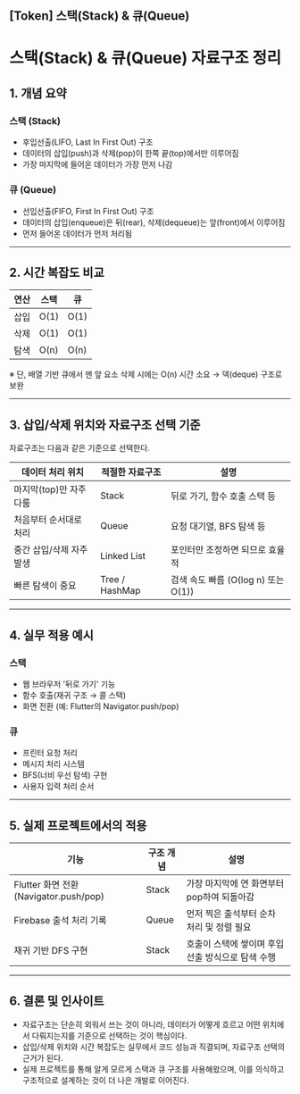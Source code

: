 ## [Token] 스택(Stack) & 큐(Queue)
# 스택(Stack) & 큐(Queue) 자료구조 정리

## 1. 개념 요약

### 스택 (Stack)
- 후입선출(LIFO, Last In First Out) 구조
- 데이터의 삽입(push)과 삭제(pop)이 한쪽 끝(top)에서만 이루어짐
- 가장 마지막에 들어온 데이터가 가장 먼저 나감

### 큐 (Queue)
- 선입선출(FIFO, First In First Out) 구조
- 데이터의 삽입(enqueue)은 뒤(rear), 삭제(dequeue)는 앞(front)에서 이루어짐
- 먼저 들어온 데이터가 먼저 처리됨

---

## 2. 시간 복잡도 비교

| 연산 | 스택 | 큐 |
|------|------|-----|
| 삽입 | O(1) | O(1) |
| 삭제 | O(1) | O(1) |
| 탐색 | O(n) | O(n) |

※ 단, 배열 기반 큐에서 맨 앞 요소 삭제 시에는 O(n) 시간 소요 → 덱(deque) 구조로 보완

---

## 3. 삽입/삭제 위치와 자료구조 선택 기준

자료구조는 다음과 같은 기준으로 선택한다.

| 데이터 처리 위치 | 적절한 자료구조 | 설명 |
|------------------|------------------|------|
| 마지막(top)만 자주 다룸 | Stack | 뒤로 가기, 함수 호출 스택 등 |
| 처음부터 순서대로 처리 | Queue | 요청 대기열, BFS 탐색 등 |
| 중간 삽입/삭제 자주 발생 | Linked List | 포인터만 조정하면 되므로 효율적 |
| 빠른 탐색이 중요 | Tree / HashMap | 검색 속도 빠름 (O(log n) 또는 O(1)) |

---

## 4. 실무 적용 예시

### 스택
- 웹 브라우저 '뒤로 가기' 기능
- 함수 호출(재귀 구조 → 콜 스택)
- 화면 전환 (예: Flutter의 Navigator.push/pop)

### 큐
- 프린터 요청 처리
- 메시지 처리 시스템
- BFS(너비 우선 탐색) 구현
- 사용자 입력 처리 순서

---

## 5. 실제 프로젝트에서의 적용

| 기능 | 구조 개념 | 설명 |
|------|-----------|------|
| Flutter 화면 전환 (Navigator.push/pop) | Stack | 가장 마지막에 연 화면부터 pop하여 되돌아감 |
| Firebase 출석 처리 기록 | Queue | 먼저 찍은 출석부터 순차 처리 및 정렬 필요 |
| 재귀 기반 DFS 구현 | Stack | 호출이 스택에 쌓이며 후입선출 방식으로 탐색 수행 |

---

## 6. 결론 및 인사이트

- 자료구조는 단순히 외워서 쓰는 것이 아니라, 데이터가 어떻게 흐르고 어떤 위치에서 다뤄지는지를 기준으로 선택하는 것이 핵심이다.
- 삽입/삭제 위치와 시간 복잡도는 실무에서 코드 성능과 직결되며, 자료구조 선택의 근거가 된다.
- 실제 프로젝트를 통해 알게 모르게 스택과 큐 구조를 사용해왔으며, 이를 의식하고 구조적으로 설계하는 것이 더 나은 개발로 이어진다.
